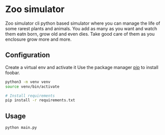 # Zoo simulator

Zoo simulator cli python based simulator where you can manage the life of some rarest plants and animals.
You add as many as you want and watch them eatn born, grow old and even dies. Take good care of them as you enclosure grow more and more.

## Configuration

Create a virtual env and activate it
Use the package manager [pip](https://pip.pypa.io/en/stable/) to install foobar.

```bash
python3 -m venv venv
source venv/bin/activate

# Install requirements
pip install -r requirements.txt
```

## Usage

```bash
python main.py
```
